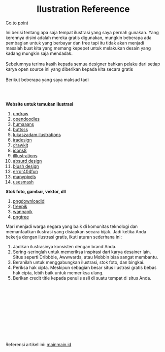 <h1 align="center">Ilustration Refereence</h1>
<a href="#gotoPoint">Go to point</a>
<p>
    Ini berisi tentang apa saja tempat ilustrasi yang saya pernah gunakan. Yang kerennya disini adalah mereka gratis digunakan, mungkin beberapa ada pembagian untuk yang berbayar dan free tapi itu tidak akan menjadi masalah buat kita yang memang kepepet untuk melakukan desain yang kadang mungkin saja mendadak. 
    <br>
    <br>
    Sebelumnya terima kasih kepada semua designer bahkan pelaku dari setiap karya open source ini yang diberikan kepada kita secara gratis
    <br>
    <br>
    Berikut beberapa yang saya maksud tadi
<p>
<br>
<br>


<p id="gotoPoint"></p>

**Website untuk temukan ilustrasi**

1. [undraw](https://undraw.co/)
2. [opendoodles](https://www.opendoodles.com/)
3. [humaaans](https://www.humaaans.com/)
4. [buttsss](https://www.buttsss.com/)
5. [lukaszadam ilustrations](https://lukaszadam.com/illustrations)
6. [iradesign](https://iradesign.io/)
7. [drawkit](https://www.drawkit.io/)
8. [icons8](https://icons8.com/illustrations)
9.  [illlustrations](https://illlustrations.co/)
10. [absurd design](https://absurd.design/)
11. [blush design](https://blush.design/)
12. [error404fun](https://error404.fun/)
13. [manypixels](https://www.wannapik.com/)
14. [usesmash](https://usesmash.com/)


**Stok foto, gambar, vektor, dll**

1. [pngdownloadid](https://www.pngdownload.id/)
2. [freepik](https://www.freepik.com/)
3. [wannapik](https://www.wannapik.com/)
4. [pngtree](https://pngtree.com/)
   

Mari menjadi warga negara yang baik di komunitas teknologi dan memanfaatkan ilustrasi yang disiapkan secara bijak. Jadi ketika Anda bekerja dengan ilustrasi gratis, ikuti aturan sederhana ini:

1. Jadikan ilustrasinya konsisten dengan brand Anda.
2. Sering-seringlah untuk memeriksa inspirasi dari karya desainer lain. Situs seperti Dribbble, Awwwards, atau Mobbin bisa sangat membantu.
3. Beranilah untuk menggabungkan ilustrasi, stok foto, dan bingkai.
4. Periksa hak cipta. Meskipun sebagian besar situs ilustrasi gratis bebas hak cipta, lebih baik untuk memeriksa ulang.
5. Berikan credit title kepada penulis asli di suatu tempat di situs Anda.

<br>
<br>
<br>
<br>
<br>
<br>
<br>
<br>
<br>
<br>

Referensi artikel ini:
[mainmain.id](https://www.mainmain.id/r/8506/7-rekomendasi-website-penyedia-ilustrasi-kece-untuk-mempercantik-desain-kamu)